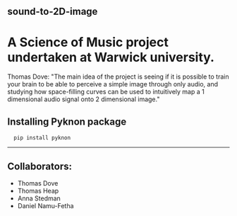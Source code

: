 ## sound-to-2D-image
# A Science of Music project undertaken at Warwick university.
Thomas Dove: "The main idea of the project is seeing if it is possible to train your brain to be able to perceive a simple image through only audio, and studying how space-filling curves can be used to intuitively map a 1 dimensional audio signal onto 2 dimensional image."

## Installing Pyknon package
```
  pip install pyknon
```

---
## Collaborators:
* Thomas Dove
* Thomas Heap
* Anna Stedman
* Daniel Namu-Fetha
